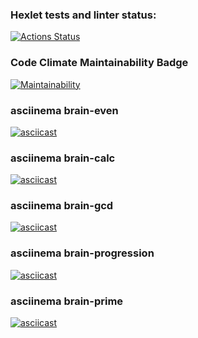 ### Hexlet tests and linter status:
[![Actions Status](https://github.com/valmlord/frontend-project-44/workflows/hexlet-check/badge.svg)](https://github.com/valmlord/frontend-project-44/actions)

### Code Climate Maintainability Badge
[![Maintainability](https://api.codeclimate.com/v1/badges/f15cd5b6f4aacf8781fa/maintainability)](https://codeclimate.com/github/valmlord/frontend-project-44/maintainability)

### asciinema brain-even
[![asciicast](https://asciinema.org/a/TfPkbi2CVlE6e5xNiS7ZrLlaZ.svg)](https://asciinema.org/a/TfPkbi2CVlE6e5xNiS7ZrLlaZ)

### asciinema brain-calc
[![asciicast](https://asciinema.org/a/N4o7oYCaPBNbIczLc5p277CeB.svg)](https://asciinema.org/a/N4o7oYCaPBNbIczLc5p277CeB)

### asciinema brain-gcd
[![asciicast](https://asciinema.org/a/LjMQ4X49sJUEVENplTK7rsFNE.svg)](https://asciinema.org/a/LjMQ4X49sJUEVENplTK7rsFNE)

### asciinema brain-progression
[![asciicast](https://asciinema.org/a/aWmYO4BBA4XZT3gOpDsKv5ieY.svg)](https://asciinema.org/a/aWmYO4BBA4XZT3gOpDsKv5ieY)

### asciinema brain-prime
[![asciicast](https://asciinema.org/a/q4JAXEqY2mLr0m5UHYtAKmUdR.svg)](https://asciinema.org/a/q4JAXEqY2mLr0m5UHYtAKmUdR)
